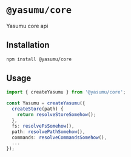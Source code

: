 # `@yasumu/core`

Yasumu core api

## Installation

```bash
npm install @yasumu/core
```

## Usage

```typescript
import { createYasumu } from '@yasumu/core';

const Yasumu = createYasumu({
  createStore(path) {
    return resolveStoreSomehow();
  },
  fs: resolveFsSomehow(),
  path: resolvePathSomehow(),
  commands: resolveCommandsSomehow(),
  ...
});
```
